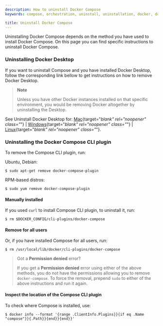 ```yaml
---
description: How to uninstall Docker Compose
keywords: compose, orchestration, uninstall, uninstallation, docker, documentation

title: Uninstall Docker Compose
---
```


Uninstalling Docker Compose depends on the method you have used to install Docker Compose. On this page you can find specific instructions to uninstall Docker Compose.


### Uninstalling Docker Desktop

If you want to uninstall Compose and you have installed Docker Desktop, follow the corresponding link bellow to get instructions on how to remove Docker Desktop.

> **Note**
>
> Unless you have other Docker instances installed on that specific environment, you would be removing Docker altogether by uninstalling the Desktop.

See Uninstall Docker Desktop for:
[Mac](../../desktop/install/mac-install.md/#uninstall-docker-desktop){target="_blank" rel="noopener" class="_"} |
[Windows](../../desktop/install/windows-install.md/#uninstall-docker-desktop){target="_blank" rel="noopener" class="_"} |
[Linux](../../desktop/install/linux-install.md/#uninstall-docker-desktop){target="_blank" rel="noopener" class="_"}.

### Uninstalling the Docker Compose CLI plugin

To remove the Compose CLI plugin, run:

Ubuntu, Debian:

```console
$ sudo apt-get remove docker-compose-plugin
```
RPM-based distros:

```console
$ sudo yum remove docker-compose-plugin
```

#### Manually installed

If you used `curl` to install Compose CLI plugin, to uninstall it, run:

```console
$ rm $DOCKER_CONFIG/cli-plugins/docker-compose
```

#### Remove for all users

Or, if you have installed Compose for all users, run:

```console
$ rm /usr/local/lib/docker/cli-plugins/docker-compose
```

> Got a **Permission denied** error?
>
> If you get a **Permission denied** error using either of the above
> methods, you do not have the permissions allowing you to remove
> `docker-compose`. To force the removal, prepend `sudo` to either of the above instructions and run it again.

#### Inspect the location of the Compose CLI plugin

To check where Compose is installed, use:

```console
$ docker info --format '{range .ClientInfo.Plugins}}{if eq .Name "compose"}}{.Path}}{end}}{end}}'
```